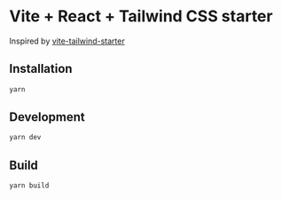 # Vite + React + Tailwind CSS starter

Inspired by [vite-tailwind-starter](https://github.com/posva/vite-tailwind-starter)

## Installation

```sh
yarn
```

## Development

```sh
yarn dev
```

## Build

```sh
yarn build
```
